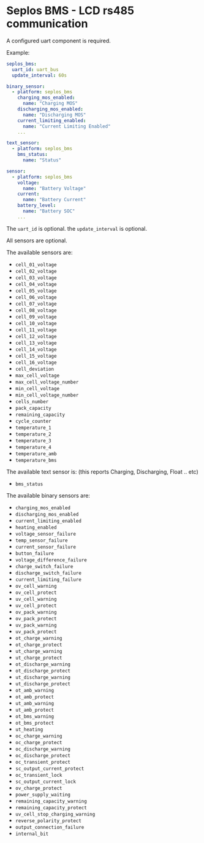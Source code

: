 # Seplos BMS - LCD rs485 communication

A configured uart component is required.

Example:
```yaml
seplos_bms:
  uart_id: uart_bus
  update_interval: 60s

binary_sensor:
  - platform: seplos_bms
    charging_mos_enabled:
      name: "Charging MOS"
    discharging_mos_enabled:
      name: "Discharging MOS"
    current_limiting_enabled:
      name: "Current Limiting Enabled"
    ...

text_sensor:
  - platform: seplos_bms
    bms_status:
      name: "Status"

sensor:
  - platform: seplos_bms
    voltage:
      name: "Battery Voltage"
    current:
      name: "Battery Current"
    battery_level:
      name: "Battery SOC"
    ...
```

The `uart_id` is optional.
the `update_interval` is optional.

All sensors are optional.

The available sensors are:
- `cell_01_voltage`
- `cell_02_voltage`
- `cell_03_voltage`
- `cell_04_voltage`
- `cell_05_voltage`
- `cell_06_voltage`
- `cell_07_voltage`
- `cell_08_voltage`
- `cell_09_voltage`
- `cell_10_voltage`
- `cell_11_voltage`
- `cell_12_voltage`
- `cell_13_voltage`
- `cell_14_voltage`
- `cell_15_voltage`
- `cell_16_voltage`
- `cell_deviation`
- `max_cell_voltage`
- `max_cell_voltage_number`
- `min_cell_voltage`
- `min_cell_voltage_number`
- `cells_number`
- `pack_capacity`
- `remaining_capacity`
- `cycle_counter`
- `temperature_1`
- `temperature_2`
- `temperature_3`
- `temperature_4`
- `temperature_amb`
- `temperature_bms`

The available text sensor is: (this reports Charging, Discharging, Float .. etc)
- `bms_status`

The available binary sensors are:
- `charging_mos_enabled`
- `discharging_mos_enabled`
- `current_limiting_enabled`
- `heating_enabled`
- `voltage_sensor_failure`
- `temp_sensor_failure`
- `current_sensor_failure`
- `button_failure`
- `voltage_difference_failure`
- `charge_switch_failure`
- `discharge_switch_failure`
- `current_limiting_failure`
- `ov_cell_warning`
- `ov_cell_protect`
- `uv_cell_warning`
- `uv_cell_protect`
- `ov_pack_warning`
- `ov_pack_protect`
- `uv_pack_warning`
- `uv_pack_protect`
- `ot_charge_warning`
- `ot_charge_protect`
- `ut_charge_warning`
- `ut_charge_protect`
- `ot_discharge_warning`
- `ot_discharge_protect`
- `ut_discharge_warning`
- `ut_discharge_protect`
- `ot_amb_warning`
- `ot_amb_protect`
- `ut_amb_warning`
- `ut_amb_protect`
- `ot_bms_warning`
- `ot_bms_protect`
- `ut_heating`
- `oc_charge_warning`
- `oc_charge_protect`
- `oc_discharge_warning`
- `oc_discharge_protect`
- `oc_transient_protect`
- `sc_output_current_protect`
- `oc_transient_lock`
- `sc_output_current_lock`
- `ov_charge_protect`
- `power_supply_waiting`
- `remaining_capacity_warning`
- `remaining_capacity_protect`
- `uv_cell_stop_charging_warning`
- `reverse_polarity_protect`
- `output_connection_failure`
- `internal_bit`

```
